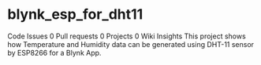# blynk_esp_for_dht11
 Code Issues 0 Pull requests 0 Projects 0 Wiki Insights This project shows how Temperature and Humidity data can be generated using DHT-11 sensor by ESP8266 for a Blynk App.
